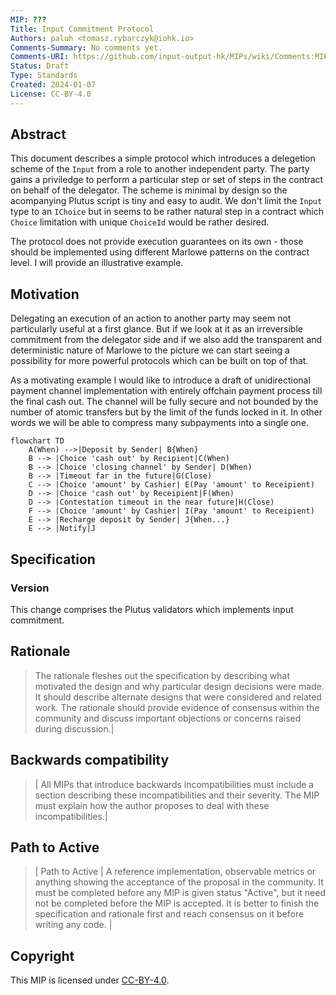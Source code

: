 ```yaml
---
MIP: ???
Title: Input Commitment Protocol
Authors: paluh <tomasz.rybarczyk@iohk.io>
Comments-Summary: No comments yet.
Comments-URI: https://github.com/input-output-hk/MIPs/wiki/Comments:MIP-???
Status: Draft
Type: Standards
Created: 2024-01-07
License: CC-BY-4.0
---
```



## Abstract

This document describes a simple protocol which introduces a delegetion scheme of the `Input` from a role to another independent party. The party gains a priviledge to perform a particular step or set of steps in the contract on behalf of the delegator. The scheme is minimal by design so the acompanying Plutus script is tiny and easy to audit.
We don't limit the `Input` type to an `IChoice` but in seems to be rather natural step in a contract which  `Choice` limitation with unique `ChoiceId` would be rather desired.

The protocol does not provide execution guarantees on its own - those should be implemented using different Marlowe patterns on the contract level. I will provide an illustrative example.


## Motivation

Delegating an execution of an action to another party may seem not particularly useful at a first glance. But if we look at it as an irreversible commitment from the delegator side and if we also add the transparent and deterministic nature of Marlowe to the picture we can start seeing a possibility for more powerful protocols which can be built on top of that.

As a motivating example I would like to introduce a draft of unidirectional payment channel implementation with entirely offchain payment process till the final cash out. The channel will be fully secure and not bounded by the number of atomic transfers but by the limit of the funds locked in it. In other words we will be able to compress many subpayments into a single one.

```mermaid
flowchart TD
    A(When) -->|Deposit by Sender| B{When}
    B --> |Choice 'cash out' by Recipient|C(When)
    B --> |Choice 'closing channel' by Sender| D(When)
    B --> |Timeout far in the future|G(Close)
    C --> |Choice 'amount' by Cashier| E(Pay 'amount' to Receipient)
    D --> |Choice 'cash out' by Receipient|F(When)
    D --> |Contestation timeout in the near future|H(Close)
    F --> |Choice 'amount' by Cashier| I(Pay 'amount' to Receipient)
    E --> |Recharge deposit by Sender| J{When...}
    E --> |Notify|J
```

## Specification

### Version

This change comprises the Plutus validators which implements input commitment.

## Rationale

> The rationale fleshes out the specification by describing what motivated the design and why particular design decisions were made. It should describe alternate designs that were considered and related work. The rationale should provide evidence of consensus within the community and discuss important objections or concerns raised during discussion.|

## Backwards compatibility

> | All MIPs that introduce backwards incompatibilities must include a section describing these incompatibilities and their severity. The MIP must explain how the author proposes to deal with these incompatibilities.|

## Path to Active

> | Path to Active | A reference implementation, observable metrics or anything showing the acceptance of the proposal in the community. It must be completed before any MIP is given status "Active", but it need not be completed before the MIP is accepted. It is better to finish the specification and rationale first and reach consensus on it before writing any code. |

## Copyright

This MIP is licensed under [CC-BY-4.0](https://creativecommons.org/licenses/by/4.0/legalcode).
